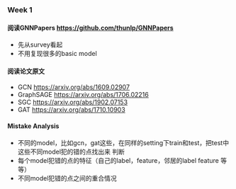 ### Week 1
#### 阅读GNNPapers https://github.com/thunlp/GNNPapers
- 先从survey看起
- 不用复现很多的basic model
#### 阅读论文原文
- GCN https://arxiv.org/abs/1609.02907
- GraphSAGE https://arxiv.org/abs/1706.02216
- SGC https://arxiv.org/abs/1902.07153
- GAT https://arxiv.org/abs/1710.10903
#### Mistake Analysis
- 不同的model，比如gcn，gat这些，在同样的setting下train和test，把test中这些不同model犯的错的点找出来 判断
- 每个model犯错的点的特征（自己的label，feature，邻居的label feature 等等）
- 不同model犯错的点之间的重合情况